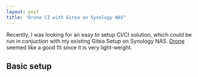 ```yaml
---
layout: post
title: "Drone CI with Gitea on Synology NAS"
---
```


Recently, I was looking for an easy to setup CI/CI solution, which could be run in conjuction with my existing Gitea Setup on Synology NAS. [Drone](https://github.com/harness/drone) seemed like a good fit since it is very light-weight.

## Basic setup
